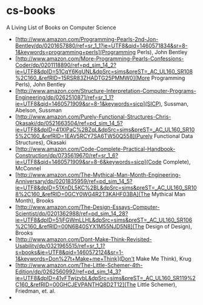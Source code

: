 # cs-books
A Living List of Books on Computer Science

 - [http://www.amazon.com/Programming-Pearls-2nd-Jon-Bentley/dp/0201657880/ref=sr_1_1?ie=UTF8&qid=1460571834&sr=8-1&keywords=programming+perls](Programming Perls), John Bentley
 - [http://www.amazon.com/More-Programming-Pearls-Confessions-Coder/dp/0201118890/ref=pd_sim_14_2?ie=UTF8&dpID=51CqY6KgUNL&dpSrc=sims&preST=_AC_UL160_SR108%2C160_&refRID=15RSR83ZHADTG25PMMW0](More Programming Perls), John Bentley
 - [http://www.amazon.com/Structure-Interpretation-Computer-Programs-Engineering/dp/0262510871/ref=sr_1_1?ie=UTF8&qid=1460571909&sr=8-1&keywords=sicp](SICP), Sussman, Abelson, Sussman
 - [http://www.amazon.com/Purely-Functional-Structures-Chris-Okasaki/dp/0521663504/ref=pd_sim_14_5?ie=UTF8&dpID=41XlPaC%2BZqL&dpSrc=sims&preST=_AC_UL160_SR105%2C160_&refRID=1EAV5RCY7SA6TW50Q558](Purely Functional Data Structures), Okasaki
 - [http://www.amazon.com/Code-Complete-Practical-Handbook-Construction/dp/0735619670/ref=sr_1_6?ie=UTF8&qid=1460571909&sr=8-6&keywords=sicp](Code Complete), McConnel
 - [http://www.amazon.com/The-Mythical-Man-Month-Engineering-Anniversary/dp/0201835959/ref=pd_sim_14_5?ie=UTF8&dpID=51XnDL5KC%2BL&dpSrc=sims&preST=_AC_UL160_SR108%2C160_&refRID=0GCY0WG4R2T3KAHF03BA](The Mythical Man Month), Brooks
 - [http://www.amazon.com/The-Design-Essays-Computer-Scientist/dp/0201362988/ref=pd_sim_14_28?ie=UTF8&dpID=51jFGWmLLHL&dpSrc=sims&preST=_AC_UL160_SR106%2C160_&refRID=00N6B40SYX1M55NJD5N8](The Design of Design), Brooks
 - [http://www.amazon.com/Dont-Make-Think-Revisited-Usability/dp/0321965515/ref=sr_1_1?s=books&ie=UTF8&qid=1460572124&sr=1-1&keywords=Don%27t+Make+me+Think](Don't Make Me Think), Krug
 - [http://www.amazon.com/The-Little-Schemer-4th-Edition/dp/0262560992/ref=pd_sim_14_3?ie=UTF8&dpID=41vFTwjzvbL&dpSrc=sims&preST=_AC_UL160_SR119%2C160_&refRID=00GHCJEVPANTHQ8D2T12](The Little Schemer), Friedman, et. al.
 - 
